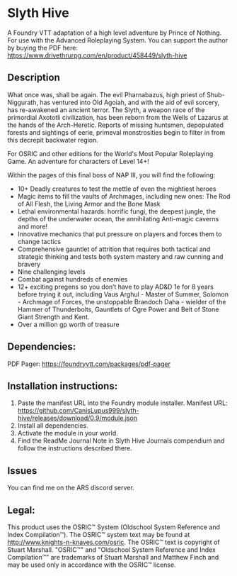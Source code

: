 # Slyth Hive
A Foundry VTT adaptation of a high level adventure by Prince of Nothing. For use with the Advanced Roleplaying System. You can support the author by buying the PDF here: https://www.drivethrurpg.com/en/product/458449/slyth-hive

## Description
What once was, shall be again. The evil Pharnabazus, high priest of Shub-Niggurath, has ventured into Old Agoiah, and with the aid of evil sorcery, has re-awakened an ancient terror. The Slyth, a weapon race of the primordial Axototli civilization, has been reborn from the Wells of Lazarus at the hands of the Arch-Heretic. Reports of missing huntsmen, depopulated forests and sightings of eerie, primeval monstrosities begin to filter in from this decrepit backwater region. 

For OSRIC and other editions for the World's Most Popular Roleplaying Game. An adventure for characters of Level 14+!

Within the pages of this final boss of NAP III, you will find the following:

* 10+ Deadly creatures to test the mettle of even the mightiest heroes
* Magic items to fill the vaults of Archmages, including new ones: The Rod of All Flesh, the Living Armor and the Bone Mask
* Lethal environmental hazards: horrific fungi, the deepest jungle, the depths of the underwater ocean, the annihilating Anti-magic caverns and more!
* Innovative mechanics that put pressure on players and forces them to change tactics
* Comprehensive gauntlet of attrition that requires both tactical and strategic thinking and tests both system mastery and raw cunning and bravery
* Nine challenging levels
* Combat against hundreds of enemies
* 12+ exciting pregens so you don’t have to play AD&D 1e for 8 years before trying it out, including Vaus Arghul - Master of Summer, Solomon - Archmage of Forces, the unstoppable Brandoch Daha - wielder of the Hammer of Thunderbolts, Gauntlets of Ogre Power and Belt of Stone Giant Strength and Kent.
* Over a million gp worth of treasure

## Dependencies:
PDF Pager: https://foundryvtt.com/packages/pdf-pager

## Installation instructions:
1. Paste the manifest URL into the Foundry module installer.
Manifest URL: https://github.com/CanisLupus999/slyth-hive/releases/download/0.9/module.json
2. Install all dependencies.
3. Activate the module in your world.
4. Find the ReadMe Journal Note in Slyth Hive Journals compendium and follow the instructions described there.

## Issues
You can find me on the ARS discord server.

## Legal:
This product uses the OSRIC™ System (Oldschool System Reference and Index Compilation™). The OSRIC™ system text may be found at http://www.knights-n-knaves.com/osric. The OSRIC™ text is copyright of Stuart Marshall. "OSRIC™" and "Oldschool System Reference and Index Compilation™" are trademarks of Stuart Marshall and Matthew Finch and may be used only in accordance with the OSRIC™ license.
